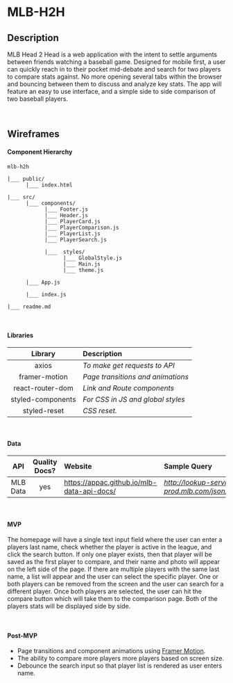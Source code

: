 # MLB-H2H

## Description

MLB Head 2 Head is a web application with the intent to settle arguments between friends watching a baseball game. Designed for mobile first, a user can quickly reach in to their pocket mid-debate and search for two players to compare stats against. No more opening several tabs within the browser and bouncing between them to discuss and analyze key stats. The app will feature an easy to use interface, and a simple side to side comparison of two baseball players.

<br>

## Wireframes

#### Component Hierarchy

```
mlb-h2h

|___ public/
      |___ index.html

|___ src/
      |___ components/
            |___ Footer.js
            |___ Header.js
            |___ PlayerCard.js
            |___ PlayerComparison.js
            |___ PlayerList.js
            |___ PlayerSearch.js

            |___  styles/
                  |___ GlobalStyle.js
                  |___ Main.js
                  |___ theme.js

      |___ App.js

      |___ index.js

|___ readme.md

```

<br>

#### Libraries

|      Library      | Description                       |
| :---------------: | :-------------------------------- |
|       axios       | _To make get requests to API_     |
|   framer-motion   | _Page transitions and animations_ |
| react-router-dom  | _Link and Route components_       |
| styled-components | _For CSS in JS and global styles_ |
|   styled-reset    | _CSS reset._                      |

<br>

#### Data

|   API    | Quality Docs? | Website                                    | Sample Query                                                          |
| :------: | :-----------: | :----------------------------------------- | :-------------------------------------------------------------------- |
| MLB Data |      yes      | https://appac.github.io/mlb-data-api-docs/ | _http://lookup-service-prod.mlb.com/json/named.search_player_all.bam_ |

<br>

#### MVP

The homepage will have a single text input field where the user can enter a players last name, check whether the player is active in the league, and click the search button. If only one player exists, then that player will be saved as the first player to compare, and their name and photo will appear on the left side of the page. If there are multiple players with the same last name, a list will appear and the user can select the specific player. One or both players can be removed from the screen and the user can search for a different player. Once both players are selected, the user can hit the compare button which will take them to the comparison page. Both of the players stats will be displayed side by side.

<br>

#### Post-MVP

- Page transitions and component animations using [Framer Motion](https://www.framer.com/motion/).
- The ability to compare more players more players based on screen size.
- Debounce the search input so that player list is rendered as user enters name.

<br>
